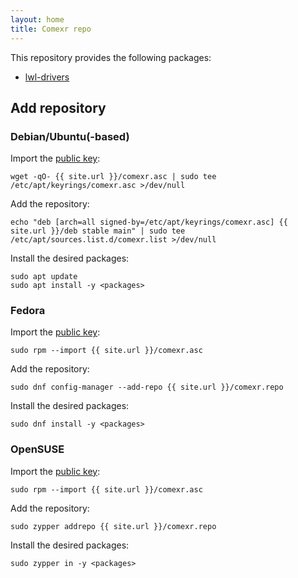 ```yaml
---
layout: home
title: Comexr repo
---
```

This repository provides the following packages:
- [lwl-drivers](https://github.com/comexr/lwl-drivers)

## Add repository

### Debian/Ubuntu(-based)
Import the [public key](comexr.asc):
```
wget -qO- {{ site.url }}/comexr.asc | sudo tee /etc/apt/keyrings/comexr.asc >/dev/null
```
Add the repository:
```
echo "deb [arch=all signed-by=/etc/apt/keyrings/comexr.asc] {{ site.url }}/deb stable main" | sudo tee /etc/apt/sources.list.d/comexr.list >/dev/null
```
Install the desired packages:
```
sudo apt update
sudo apt install -y <packages>
```

### Fedora
Import the [public key](comexr.asc):
```
sudo rpm --import {{ site.url }}/comexr.asc
```
Add the repository:
```
sudo dnf config-manager --add-repo {{ site.url }}/comexr.repo
```
Install the desired packages:
```
sudo dnf install -y <packages>
```

### OpenSUSE
Import the [public key](comexr.asc):
```
sudo rpm --import {{ site.url }}/comexr.asc
```
Add the repository:
```
sudo zypper addrepo {{ site.url }}/comexr.repo
```
Install the desired packages:
```
sudo zypper in -y <packages>
```
